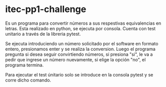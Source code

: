 # itec-pp1-challenge

Es un programa para convertir números a sus respestivas equivalencias en letras.
Esta realizado en python, se ejecuta por consola.
Cuenta con test unitario a través de la libreria pytest.

Se ejecuta introduciendo un número solicitado por el software en formato entero, presionamos enter y se realiza la conversion. Luego el programa pregunta si desea seguir convirtiendo números, si presiona "si", le va a pedir que ingrese un número nuevamente, si elige la opción "no", el programa termina.

Para ejecutar el test únitario solo se introduce en la consola pytest y se corre dicho comando.